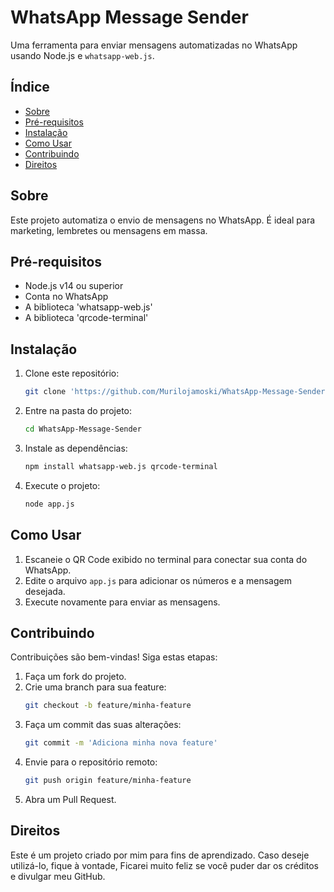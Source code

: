# WhatsApp Message Sender

Uma ferramenta para enviar mensagens automatizadas no WhatsApp usando Node.js e `whatsapp-web.js`.

## Índice
- [Sobre](#sobre)
- [Pré-requisitos](#pré-requisitos)
- [Instalação](#instalação)
- [Como Usar](#como-usar)
- [Contribuindo](#contribuindo)
- [Direitos](#direitos)

## Sobre
Este projeto automatiza o envio de mensagens no WhatsApp. É ideal para marketing, lembretes ou mensagens em massa.

## Pré-requisitos
- Node.js v14 ou superior
- Conta no WhatsApp
- A biblioteca 'whatsapp-web.js'
- A biblioteca 'qrcode-terminal'

## Instalação
1. Clone este repositório:
   ```bash
   git clone 'https://github.com/Murilojamoski/WhatsApp-Message-Sender.git'
   ```
2. Entre na pasta do projeto:
   ```bash
   cd WhatsApp-Message-Sender
   ```
3. Instale as dependências:
   ```bash
   npm install whatsapp-web.js qrcode-terminal
   ```
4. Execute o projeto:
   ```bash
   node app.js
   ```

## Como Usar
1. Escaneie o QR Code exibido no terminal para conectar sua conta do WhatsApp.
2. Edite o arquivo `app.js` para adicionar os números e a mensagem desejada.
3. Execute novamente para enviar as mensagens.

## Contribuindo
Contribuições são bem-vindas! Siga estas etapas:
1. Faça um fork do projeto.
2. Crie uma branch para sua feature:
   ```bash
   git checkout -b feature/minha-feature
   ```
3. Faça um commit das suas alterações:
   ```bash
   git commit -m 'Adiciona minha nova feature'
   ```
4. Envie para o repositório remoto:
   ```bash
   git push origin feature/minha-feature
   ```
5. Abra um Pull Request.

## Direitos
Este é um projeto criado por mim para fins de aprendizado. Caso deseje utilizá-lo, fique à vontade, Ficarei muito feliz se você puder dar os créditos e divulgar meu GitHub.


